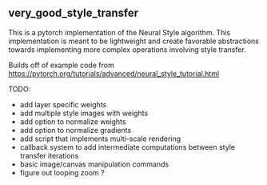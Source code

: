 ## very_good_style_transfer

This is a pytorch implementation of the Neural Style algorithm. This implementation is meant to be lightweight and create favorable abstractions towards implementing more complex operations involving style transfer. 

Builds off of example code from https://pytorch.org/tutorials/advanced/neural_style_tutorial.html

TODO:
- add layer specific weights
- add multiple style images with weights
- add option to normalize weights
- add option to normalize gradients
- add script that implements multi-scale rendering
- callback system to add intermediate computations between style transfer iterations
- basic image/canvas manipulation commands
- figure out looping zoom ? 